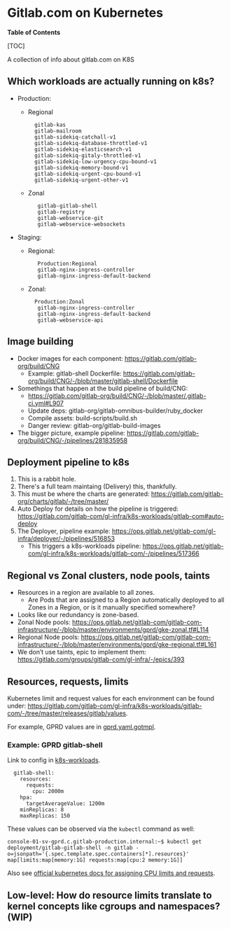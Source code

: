 # Gitlab.com on Kubernetes

**Table of Contents**

[TOC]

A collection of info about gitlab.com on K8S

## Which workloads are actually running on k8s?

- Production:
  - Regional

    ```
      gitlab-kas
      gitlab-mailroom
      gitlab-sidekiq-catchall-v1
      gitlab-sidekiq-database-throttled-v1
      gitlab-sidekiq-elasticsearch-v1
      gitlab-sidekiq-gitaly-throttled-v1
      gitlab-sidekiq-low-urgency-cpu-bound-v1
      gitlab-sidekiq-memory-bound-v1
      gitlab-sidekiq-urgent-cpu-bound-v1
      gitlab-sidekiq-urgent-other-v1

  - Zonal

    ```
       gitlab-gitlab-shell
       gitlab-registry
       gitlab-webservice-git
       gitlab-webservice-websockets

- Staging:
  - Regional:

    ```
       Production:Regional
       gitlab-nginx-ingress-controller
       gitlab-nginx-ingress-default-backend

  - Zonal:

    ```
      Production:Zonal
       gitlab-nginx-ingress-controller
       gitlab-nginx-ingress-default-backend
       gitlab-webservice-api

## Image building

- Docker images for each component: <https://gitlab.com/gitlab-org/build/CNG>
  - Example: gitlab-shell Dockerfile: <https://gitlab.com/gitlab-org/build/CNG/-/blob/master/gitlab-shell/Dockerfile>
- Somethings that happen at the build pipeline of build/CNG:
  - <https://gitlab.com/gitlab-org/build/CNG/-/blob/master/.gitlab-ci.yml#L907>
  - Update deps: gitlab-org/gitlab-omnibus-builder/ruby_docker
  - Compile assets: build-scripts/build.sh
  - Danger review: gitlab-org/gitlab-build-images
- The bigger picture, example pipeline: <https://gitlab.com/gitlab-org/build/CNG/-/pipelines/281835958>

## Deployment pipeline to k8s

1. This is a rabbit hole.
1. There's a full team maintaing (Delivery) this, thankfully.
1. This must be where the charts are generated: <https://gitlab.com/gitlab-org/charts/gitlab/-/tree/master/>
1. Auto Deploy for details on how the pipeline is triggered: <https://gitlab.com/gitlab-com/gl-infra/k8s-workloads/gitlab-com#auto-deploy>
1. The Deployer, pipeline example: <https://ops.gitlab.net/gitlab-com/gl-infra/deployer/-/pipelines/516853>
   - This triggers a k8s-workloads pipeline: <https://ops.gitlab.net/gitlab-com/gl-infra/k8s-workloads/gitlab-com/-/pipelines/517366>

## Regional vs Zonal clusters, node pools, taints

- Resources in a region are available to all zones.
  - Are Pods that are assigned to a Region automatically deployed to all Zones in a Region, or is it manually specified somewhere?
- Looks like our redundancy is zone-based.
- Zonal Node pools: <https://ops.gitlab.net/gitlab-com/gitlab-com-infrastructure/-/blob/master/environments/gprd/gke-zonal.tf#L114>
- Regional Node pools: <https://ops.gitlab.net/gitlab-com/gitlab-com-infrastructure/-/blob/master/environments/gprd/gke-regional.tf#L161>
- We don’t use taints, epic to implement them: <https://gitlab.com/groups/gitlab-com/gl-infra/-/epics/393>

## Resources, requests, limits

Kubernetes limit and request values for each environment can be found under: <https://gitlab.com/gitlab-com/gl-infra/k8s-workloads/gitlab-com/-/tree/master/releases/gitlab/values>.

For example, GPRD values are in [gprd.yaml.gotmpl](https://gitlab.com/gitlab-com/gl-infra/k8s-workloads/gitlab-com/-/blob/master/releases/gitlab/values/gprd.yaml.gotmpl).

### Example: GPRD gitlab-shell

Link to config in [k8s-workloads](https://gitlab.com/gitlab-com/gl-infra/k8s-workloads/gitlab-com/-/blob/master/releases/gitlab/values/gprd.yaml.gotmpl#L30-37).

```shell
  gitlab-shell:
    resources:
      requests:
        cpu: 2000m
    hpa:
      targetAverageValue: 1200m
    minReplicas: 8
    maxReplicas: 150
```

These values can be observed via the `kubectl` command as well:

```shell
console-01-sv-gprd.c.gitlab-production.internal:~$ kubectl get deployment/gitlab-gitlab-shell -n gitlab -o=jsonpath='{.spec.template.spec.containers[*].resources}'
map[limits:map[memory:1G] requests:map[cpu:2 memory:1G]]
```

Also see [official kubernetes docs for assigning CPU limits and requests](https://kubernetes.io/docs/tasks/configure-pod-container/assign-cpu-resource/).

## Low-level: How do resource limits translate to kernel concepts like cgroups and namespaces? (WIP)
